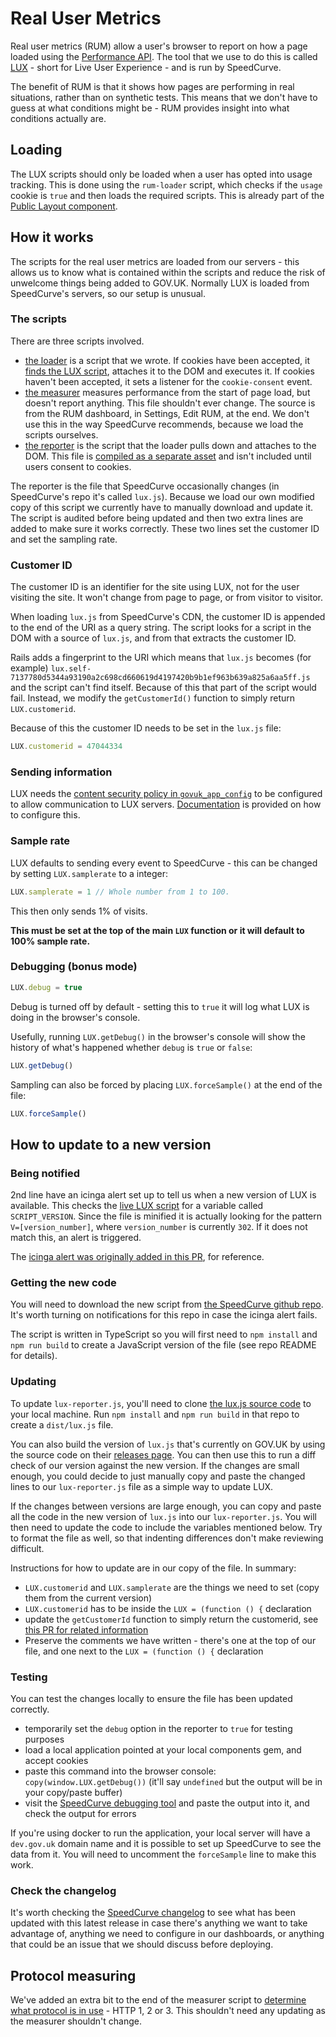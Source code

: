 # Real User Metrics

Real user metrics (RUM) allow a user's browser to report on how a page loaded using the [Performance API]. The tool that we use to do this is called [LUX] - short for Live User Experience - and is run by SpeedCurve.

The benefit of RUM is that it shows how pages are performing in real situations, rather than on synthetic tests. This means that we don't have to guess at what conditions might be - RUM provides insight into what conditions actually are.

## Loading

The LUX scripts should only be loaded when a user has opted into usage tracking. This is done using the `rum-loader` script, which checks if the `usage` cookie is `true` and then loads the required scripts. This is already part of the [Public Layout component].

## How it works

The scripts for the real user metrics are loaded from our servers - this allows us to know what is contained within the scripts and reduce the risk of unwelcome things being added to GOV.UK. Normally LUX is loaded from SpeedCurve's servers, so our setup is unusual.

### The scripts

There are three scripts involved.

- [the loader](https://github.com/alphagov/govuk_publishing_components/blob/main/app/assets/javascripts/govuk_publishing_components/rum-loader.js) is a script that we wrote. If cookies have been accepted, it [finds the LUX script](https://github.com/alphagov/govuk_publishing_components/commit/0edd70614589d5fbd2a619483d3a63272714b384#diff-68c3e9ad18ca1324acd992819b248cd5b0e3e336f923a972b98ab09e8a06bd9dR58), attaches it to the DOM and executes it. If cookies haven't been accepted, it sets a listener for the `cookie-consent` event.
- [the measurer](https://github.com/alphagov/govuk_publishing_components/blob/main/app/assets/javascripts/govuk_publishing_components/vendor/lux/lux-measurer.js) measures performance from the start of page load, but doesn't report anything. This file shouldn't ever change. The source is from the RUM dashboard, in Settings, Edit RUM, at the end. We don't use this in the way SpeedCurve recommends, because we load the scripts ourselves.
- [the reporter](https://github.com/alphagov/govuk_publishing_components/blob/main/app/assets/javascripts/govuk_publishing_components/vendor/lux/lux-reporter.js) is the script that the loader pulls down and attaches to the DOM. This file is [compiled as a separate asset](https://github.com/alphagov/govuk_publishing_components/blob/0a70273097ab4cc4abb9b81726c3fc84db880091/app/assets/config/govuk_publishing_components_manifest.js#L12-L13) and isn't included until users consent to cookies.

The reporter is the file that SpeedCurve occasionally changes (in SpeedCurve's repo it's called `lux.js`). Because we load our own modified copy of this script we currently have to manually download and update it. The script is audited before being updated and then two extra lines are added to make sure it works correctly. These two lines set the customer ID and set the sampling rate.

### Customer ID

The customer ID is an identifier for the site using LUX, not for the user visiting the site. It won't change from page to page, or from visitor to visitor.

When loading `lux.js` from SpeedCurve's CDN, the customer ID is appended to the end of the URI as a query string. The script looks for a script in the DOM with a source of `lux.js`, and from that extracts the customer ID.

Rails adds a fingerprint to the URI which means that `lux.js` becomes (for example) `lux.self-7137780d5344a93190a2c698cd660619d4197420b9b1ef963b639a825a6aa5ff.js` and the script can't find itself. Because of this that part of the script would fail. Instead, we modify the `getCustomerId()` function to simply return `LUX.customerid`.

Because of this the customer ID needs to be set in the `lux.js` file:

```javascript
LUX.customerid = 47044334
```

### Sending information

LUX needs the [content security policy in `govuk_app_config`][csp-govuk-app-config] to be configured to allow communication to LUX servers. [Documentation](https://support.speedcurve.com/docs/add-rum-to-your-csp) is provided on how to configure this.

### Sample rate

LUX defaults to sending every event to SpeedCurve - this can be changed by setting `LUX.samplerate` to a integer:

```javascript
LUX.samplerate = 1 // Whole number from 1 to 100.
```

This then only sends 1% of visits.

**This must be set at the top of the main `LUX` function or it will default to 100% sample rate.**

### Debugging (bonus mode)

```javascript
LUX.debug = true
```
Debug is turned off by default - setting this to `true` it will log what LUX is doing in the browser's console.

Usefully, running `LUX.getDebug()` in the browser's console will show the history of what's happened whether `debug` is `true` or `false`:

```javascript
LUX.getDebug()
```

Sampling can also be forced by placing `LUX.forceSample()` at the end of the file:

```javascript
LUX.forceSample()
```

## How to update to a new version

### Being notified

2nd line have an icinga alert set up to tell us when a new version of LUX is available. This checks the [live LUX script](https://cdn.speedcurve.com/js/lux.js?id=47044334) for a variable called `SCRIPT_VERSION`. Since the file is minified it is actually looking for the pattern `V=[version_number]`, where `version_number` is currently `302`. If it does not match this, an alert is triggered.

The [icinga alert was originally added in this PR](https://github.com/alphagov/govuk-puppet/pull/11339), for reference.

### Getting the new code

You will need to download the new script from [the SpeedCurve github repo](https://github.com/SpeedCurve-Metrics/lux.js). It's worth turning on notifications for this repo in case the icinga alert fails.

The script is written in TypeScript so you will first need to `npm install` and `npm run build` to create a JavaScript version of the file (see repo README for details).

### Updating

To update `lux-reporter.js`, you'll need to clone [the lux.js source code](https://github.com/SpeedCurve-Metrics/lux.js) to your local machine. Run `npm install` and `npm run build` in that repo to create a `dist/lux.js` file.

You can also build the version of `lux.js` that's currently on GOV.UK by using the source code on their [releases page](https://github.com/SpeedCurve-Metrics/lux.js/releases/). You can then use this to run a diff check of our version against the new version. If the changes are small enough, you could decide to just manually copy and paste the changed lines to our `lux-reporter.js` file as a simple way to update LUX.

If the changes between versions are large enough, you can copy and paste all the code in the new version of `lux.js` into our `lux-reporter.js`. You will then need to update the code to include the variables mentioned below. Try to format the file as well, so that indenting differences don't make reviewing difficult.

Instructions for how to update are in our copy of the file. In summary:

- `LUX.customerid` and `LUX.samplerate` are the things we need to set (copy them from the current version)
- `LUX.customerid` has to be inside the `LUX = (function () {` declaration
- update the `getCustomerId` function to simply return the customerid, see [this PR for related information](https://github.com/alphagov/govuk_publishing_components/pull/3592)
- Preserve the comments we have written - there's one at the top of our file, and one next to the `LUX = (function () {` declaration

### Testing

You can test the changes locally to ensure the file has been updated correctly.

- temporarily set the `debug` option in the reporter to `true` for testing purposes
- load a local application pointed at your local components gem, and accept cookies
- paste this command into the browser console: `copy(window.LUX.getDebug())` (it'll say `undefined` but the output will be in your copy/paste buffer)
- visit the [SpeedCurve debugging tool](https://speedcurve-metrics.github.io/lux.js/debug-parser.html) and paste the output into it, and check the output for errors

If you're using docker to run the application, your local server will have a `dev.gov.uk` domain name and it is possible to set up SpeedCurve to see the data from it. You will need to uncomment the `forceSample` line to make this work.

### Check the changelog

It's worth checking the [SpeedCurve changelog](https://support.speedcurve.com/changelog) to see what has been updated with this latest release in case there's anything we want to take advantage of, anything we need to configure in our dashboards, or anything that could be an issue that we should discuss before deploying.

## Protocol measuring

We've added an extra bit to the end of the measurer script to [determine what protocol is in use](https://github.com/alphagov/govuk_publishing_components/blob/main/app/assets/javascripts/govuk_publishing_components/vendor/lux/lux-measurer.js#L161-L196) - HTTP 1, 2 or 3. This shouldn't need any updating as the measurer shouldn't change.

[Performance API]: https://developer.mozilla.org/en-US/docs/Web/API/Performance_API

[LUX]: https://speedcurve.com/features/lux/

[Public Layout component]: https://components.publishing.service.gov.uk/component-guide/layout_for_public

[csp-govuk-app-config]: https://github.com/alphagov/govuk_app_config/blob/87e445eccee5fba2449a170d5ba628e8a380fcb8/lib/govuk_app_config/govuk_content_security_policy.rb#L36-L38

